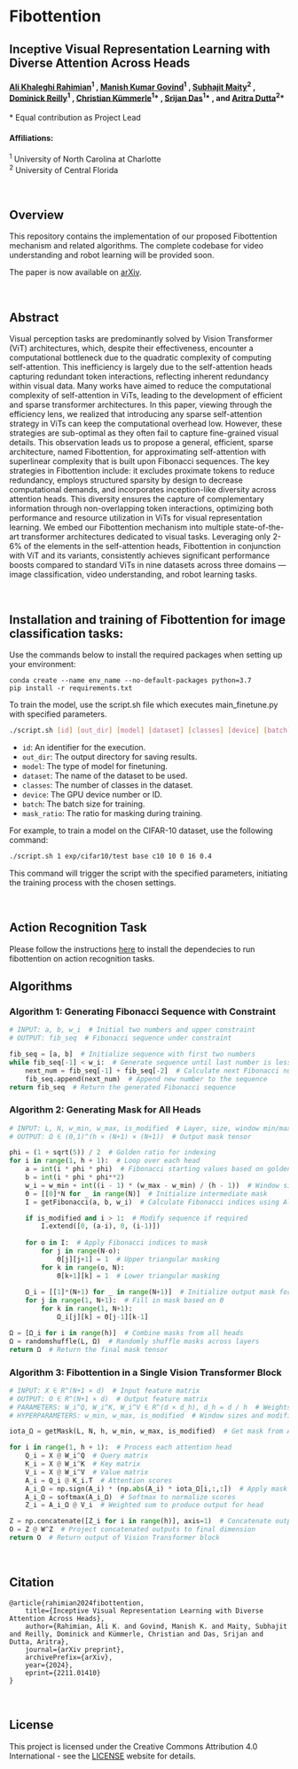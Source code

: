 # Fibottention
## Inceptive Visual Representation Learning with Diverse Attention Across Heads

#### [Ali Khaleghi Rahimian](https://ak811.github.io)<sup>1</sup> , [Manish Kumar Govind](https://manishgovind.github.io/)<sup>1</sup> , [Subhajit Maity](https://maitysubhajit.github.io/)<sup>2</sup> , [Dominick Reilly](https://dominickrei.github.io)<sup>1</sup> , [Christian Kümmerle](https://webpages.charlotte.edu/~ckuemme1/)<sup>1</sup>* , [Srijan Das](https://srijandas07.github.io)<sup>1</sup>* , and [Aritra Dutta](https://sciences.ucf.edu/math/person/aritra-dutta/)<sup>2</sup>*
\* Equal contribution as Project Lead

#### Affiliations:
<sup>1</sup> University of North Carolina at Charlotte  
<sup>2</sup> University of Central Florida

<br>

## Overview
This repository contains the implementation of our proposed Fibottention mechanism and related algorithms. The complete codebase for video understanding and robot learning will be provided soon.

The paper is now available on [arXiv](https://arxiv.org/abs/2406.19391).

<br>

## Abstract
Visual perception tasks are predominantly solved by Vision Transformer (ViT) architectures, which, despite their effectiveness, encounter a computational bottleneck due to the quadratic complexity of computing self-attention. This inefficiency is largely due to the self-attention heads capturing redundant token interactions, reflecting inherent redundancy within visual data. Many works have aimed to reduce the computational complexity of self-attention in ViTs, leading to the development of efficient and sparse transformer architectures. In this paper, viewing through the efficiency lens, we realized that introducing any sparse self-attention strategy in ViTs can keep the computational overhead low. However, these strategies are sub-optimal as they often fail to capture fine-grained visual details. This observation leads us to propose a general, efficient, sparse architecture, named Fibottention, for approximating self-attention with superlinear complexity that is built upon Fibonacci sequences. The key strategies in Fibottention include: it excludes proximate tokens to reduce redundancy, employs structured sparsity by design to decrease computational demands, and incorporates inception-like diversity across attention heads. This diversity ensures the capture of complementary information through non-overlapping token interactions, optimizing both performance and resource utilization in ViTs for visual representation learning. We embed our Fibottention mechanism into multiple state-of-the-art transformer architectures dedicated to visual tasks. Leveraging only 2-6% of the elements in the self-attention heads, Fibottention in conjunction with ViT and its variants, consistently achieves significant performance boosts compared to standard ViTs in nine datasets across three domains — image classification, video understanding, and robot learning tasks.

<br>

## Installation and training of Fibottention for image classification tasks:

Use the commands below to install the required packages when setting up your environment:
```
conda create --name env_name --no-default-packages python=3.7
pip install -r requirements.txt
```

To train the model, use the script.sh file which executes main_finetune.py with specified parameters.

```bash
./script.sh [id] [out_dir] [model] [dataset] [classes] [device] [batch] [mask_ratio]
```

- `id`: An identifier for the execution.
- `out_dir`: The output directory for saving results.
- `model`: The type of model for finetuning.
- `dataset`: The name of the dataset to be used.
- `classes`: The number of classes in the dataset.
- `device`: The GPU device number or ID.
- `batch`: The batch size for training.
- `mask_ratio`: The ratio for masking during training.

For example, to train a model on the CIFAR-10 dataset, use the following command:

```bash
./script.sh 1 exp/cifar10/test base c10 10 0 16 0.4
```

This command will trigger the script with the specified parameters, initiating the training process with the chosen settings.

<br>

## Action Recognition Task

Please follow the instructions [here](action_recognition/install.md) to install the dependecies to  run fibottention on action recognition tasks.


## Algorithms

### Algorithm 1: Generating Fibonacci Sequence with Constraint

```python
# INPUT: a, b, w_i  # Initial two numbers and upper constraint
# OUTPUT: fib_seq  # Fibonacci sequence under constraint

fib_seq = [a, b]  # Initialize sequence with first two numbers
while fib_seq[-1] < w_i:  # Generate sequence until last number is less than w_i
    next_num = fib_seq[-1] + fib_seq[-2]  # Calculate next Fibonacci number
    fib_seq.append(next_num)  # Append new number to the sequence
return fib_seq  # Return the generated Fibonacci sequence
```

### Algorithm 2: Generating Mask for All Heads
```python
# INPUT: L, N, w_min, w_max, is_modified  # Layer, size, window min/max, and modification flag
# OUTPUT: Ω ∈ (0,1)^(h × (N+1) × (N+1))  # Output mask tensor

phi = (1 + sqrt(5)) / 2  # Golden ratio for indexing
for i in range(1, h + 1):  # Loop over each head
    a = int(i * phi * phi)  # Fibonacci starting values based on golden ratio
    b = int(i * phi * phi**2)
    w_i = w_min + int((i - 1) * (w_max - w_min) / (h - 1))  # Window size for this head
    Θ = [[0]*N for _ in range(N)]  # Initialize intermediate mask
    I = getFibonacci(a, b, w_i)  # Calculate Fibonacci indices using Algorithm 1

    if is_modified and i > 1:  # Modify sequence if required
        I.extend([0, (a-i), 0, (i-1)])
    
    for o in I:  # Apply Fibonacci indices to mask
        for j in range(N-o):
            Θ[j][j+1] = 1  # Upper triangular masking
        for k in range(o, N):
            Θ[k+1][k] = 1  # Lower triangular masking
    
    Ω_i = [[1]*(N+1) for _ in range(N+1)]  # Initialize output mask for head i
    for j in range(1, N+1):  # Fill in mask based on Θ
        for k in range(1, N+1):
            Ω_i[j][k] = Θ[j-1][k-1]

Ω = [Ω_i for i in range(h)]  # Combine masks from all heads
Ω = randomshuffle(L, Ω)  # Randomly shuffle masks across layers
return Ω  # Return the final mask tensor
```

### Algorithm 3: Fibottention in a Single Vision Transformer Block
```python
# INPUT: X ∈ R^(N+1 × d)  # Input feature matrix
# OUTPUT: O ∈ R^(N+1 × d)  # Output feature matrix
# PARAMETERS: W_i^Q, W_i^K, W_i^V ∈ R^(d × d_h), d_h = d / h  # Weights for Q, K, V
# HYPERPARAMETERS: w_min, w_max, is_modified  # Window sizes and modification flag

iota_Ω = getMask(L, N, h, w_min, w_max, is_modified)  # Get mask from Algorithm 2

for i in range(1, h + 1):  # Process each attention head
    Q_i = X @ W_i^Q  # Query matrix
    K_i = X @ W_i^K  # Key matrix
    V_i = X @ W_i^V  # Value matrix
    A_i = Q_i @ K_i.T  # Attention scores
    A_i_Ω = np.sign(A_i) * (np.abs(A_i) * iota_Ω[i,:,:])  # Apply mask to attention scores
    A_i_Ω = softmax(A_i_Ω)  # Softmax to normalize scores
    Z_i = A_i_Ω @ V_i  # Weighted sum to produce output for head

Z = np.concatenate([Z_i for i in range(h)], axis=1)  # Concatenate outputs from all heads
O = Z @ W^Z  # Project concatenated outputs to final dimension
return O  # Return output of Vision Transformer block
```

<!--
## Algorithms

### Algorithm 1: Generating Fibonacci Sequence with Constraint

```python
def getFibonacci(a, b, w_i):
    fib_seq = [a, b]
    while fib_seq[-1] < w_i:
        next_num = fib_seq[-1] + fib_seq[-2]
        fib_seq.append(next_num)
    return fib_seq
```

### Algorithm 2: Generating Mask for All Heads

```python
def generate_fibomask(L, N, wmin, wmax, is_modified):
    phi = (1 + 5 ** 0.5) / 2  # Golden ratio, used for Fibonacci calculations
    a = int((i * phi) * phi)  # First Fibonacci-like number for masking
    b = int((i * phi) * (phi ** 2))  # Second Fibonacci-like number for masking
    Omega = np.zeros((h, N+1, N+1))  # Initialize the Omega tensor to store masks for all heads
    
    for i in range(h):  # Loop through each head
        w_i = wmin + int(((i - 1) * (wmax - wmin)) / (h - 1))  # Calculate the window size for current head
        Theta = np.zeros((N, N))  # Initialize Theta matrix for storing the mask
        I = getFibonacci(a, b, w_i)  # Generate Fibonacci sequence with constraints
        
        if is_modified and i > 1:  # Modify the sequence if required
            I.extend([0, (a-i)])  # Extend with additional values based on 'i'
            I.extend([0, (i-1)])
        
        for o in I:  # Loop through Fibonacci numbers
            for j in range(N-o):
                Theta[j, j+1] = 1  # Set forward connections
            for k in range(o, N):
                Theta[k+1, k] = 1  # Set backward connections
        
        Omega_i = np.ones((N+1, N+1))  # Create an Omega mask filled with ones
        for j in range(1, N):  # Adjust the mask using Theta values
            for k in range(1, N):
                Omega_i[j+1, k+1] = Theta[j, k]
        
        Omega[i, :, :] = Omega_i  # Assign the computed mask for current head
    
    Omega = np.prod(Omega, axis=0)  # Combine masks across all heads
    Omega = random_shuffle(L, Omega)  # Randomly shuffle the mask for more variance
    
    return Omega  # Return the final mask
```

### Algorithm 3: Fibottention in a Single Vision Transformer Block

```python
def fibottention(X, W_Q, W_K, W_V, d_h, wmin, wmax, is_modified):
    N, d = X.shape  # Get the dimensions of input X
    Omega = getMask(L, N, h, wmin, wmax, is_modified)  # Generate the mask using the given parameters
    
    Z = []  # Initialize a list to store the output of each head
    for i in range(h):  # Loop through each head
        Q_i = X @ W_Q[i]  # Calculate the query matrix
        K_i = X @ W_K[i]  # Calculate the key matrix
        V_i = X @ W_V[i]  # Calculate the value matrix
        
        A_i = Q_i @ K_i.T  # Compute attention scores
        A_i_Omega = np.sign(A_i) * (np.abs(A_i) * Omega[i, :, :])  # Apply the mask
        A_i_Omega = softmax(A_i_Omega)  # Normalize scores with softmax
        
        Z_i = A_i_Omega @ V_i  # Compute the output of attention mechanism
        Z.append(Z_i)  # Add the result to the list
    
    Z = np.concatenate(Z, axis=-1)  # Concatenate outputs from all heads
    O = Z @ W_Z  # Final linear transformation
    
    return O  # Return the final output
```
-->

<br>

## Citation
```
@article{rahimian2024fibottention,
    title={Inceptive Visual Representation Learning with Diverse Attention Across Heads},
    author={Rahimian, Ali K. and Govind, Manish K. and Maity, Subhajit and Reilly, Dominick and Kümmerle, Christian and Das, Srijan and Dutta, Aritra},
    journal={arXiv preprint},
    archivePrefix={arXiv},
    year={2024},
    eprint={2211.01410}
}
```

<br>

## License
This project is licensed under the Creative Commons Attribution 4.0 International - see the [LICENSE](https://creativecommons.org/licenses/by/4.0/deed.en) website for details.
